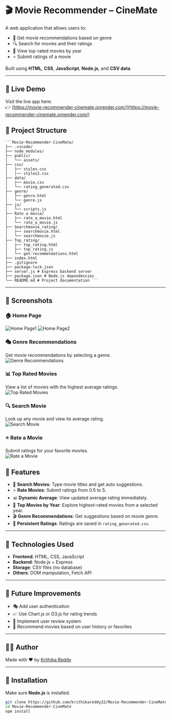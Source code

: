 # 🎬 Movie Recommender – CineMate

A web application that allows users to:
- 🧠 Get movie recommendations based on genre
- 🔍 Search for movies and their ratings
- 📅 View top-rated movies by year
- ⭐ Submit ratings of a movie

Built using **HTML**, **CSS**, **JavaScript**, **Node.js**, and **CSV data**.

---
## 🚀 Live Demo

Visit the live app here:  
👉 [https://movie-recommender-cinemate.onrender.com/](https://movie-recommender-cinemate.onrender.com/)


## 📁 Project Structure

<pre><code>```Movie-Recommender-CineMate/
├── .vscode/
├── node_modules/
├── public/
│   └── assets/
├── css/
│   ├── styles.css
|   |── styles2.css
├── data/
│   ├── movie.csv
│   └── rating_generated.csv
├── genre/
│   ├── genre.html
│   └── genre.js
├── js/
│   └── scripts.js
├── Rate a movie/
│   ├── rate_a_movie.html
│   └── rate_a_movie.js
├── Searchmovie_rating/
│   ├── searchmovie.html
│   └── searchmovie.js
├── Top_rating/
│   ├── top_rating.html
│   ├── top_rating.js
│   └── get-recommendations.html
├── index.html
├── .gitignore
├── package-lock.json
├── server.js # Express backend server
├── package.json # Node.js dependencies
└── README.md # Project documentation ``` </code></pre>


---
## 📸 Screenshots

### 🏠 Home Page
![Home Page1](./screenshots/home1.png)
![Home Page2](./screenshots/home2.png)


### 🎭 Genre Recommendations
Get movie recommendations by selecting a genre.  
![Genre Recommendations](./screenshots/genre.png)


### 📊 Top Rated Movies
View a list of movies with the highest average ratings.  
![Top Rated Movies](./screenshots/top-rated.png)


### 🔍 Search Movie
Look up any movie and view its average rating.  
![Search Movie](./screenshots/search.png)


### ⭐ Rate a Movie
Submit ratings for your favorite movies.  
![Rate a Movie](./screenshots/rate.png)

## 🚀 Features

- 🔎 **Search Movies**: Type movie titles and get auto suggestions.
- ⭐ **Rate Movies**: Submit ratings from 0.5 to 5.
- 📊 **Dynamic Average**: View updated average rating immediately.
- 📅 **Top Movies by Year**: Explore highest-rated movies from a selected year.
- 🎬 **Genre Recommendations**: Get suggestions based on movie genre.
- 💾 **Persistent Ratings**: Ratings are saved in `rating_generated.csv`.

---

## 🧠 Technologies Used

- **Frontend**: HTML, CSS, JavaScript  
- **Backend**: Node.js + Express  
- **Storage**: CSV files (no database)  
- **Others**: DOM manipulation, Fetch API

---

## 📌 Future Improvements

- 🎭 Add user authentication  
- 📈 Use Chart.js or D3.js for rating trends  
- 💬 Implement user review system  
- 🧠 Recommend movies based on user history or favorites

---

## 🙋‍♀️ Author

Made with ❤️ by [Krithika Reddy](https://github.com/krithikareddy22)

---

## 🔧 Installation

Make sure **Node.js** is installed.

```bash
git clone https://github.com/krithikareddy22/Movie-Recommender-CineMate.git
cd Movie-Recommender-CineMate
npm install
